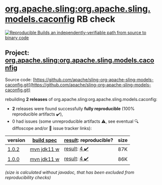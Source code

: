 [org.apache.sling:org.apache.sling.models.caconfig](https://central.sonatype.com/artifact/org.apache.sling/org.apache.sling.models.caconfig/1.0.2/versions) RB check
=======

[![Reproducible Builds](https://reproducible-builds.org/images/logos/rb.svg) an independently-verifiable path from source to binary code](https://reproducible-builds.org/)

## Project: [org.apache.sling:org.apache.sling.models.caconfig](https://central.sonatype.com/artifact/org.apache.sling/org.apache.sling.models.caconfig/1.0.2/versions)

Source code: [https://github.com/apache/sling-org-apache-sling-models-caconfig.git](https://github.com/apache/sling-org-apache-sling-models-caconfig.git)

rebuilding **2 releases** of org.apache.sling:org.apache.sling.models.caconfig:
- **2** releases were found successfully **fully reproducible** (100% reproducible artifacts :heavy_check_mark:),
- 0 had issues (some unreproducible artifacts :warning:, see eventual :mag: diffoscope and/or :memo: issue tracker links):

| version | [build spec](/BUILDSPEC.md) | [result](https://reproducible-builds.org/docs/jvm/): reproducible? | size |
| -- | --------- | ------ | -- |
| [1.0.2](https://central.sonatype.com/artifact/org.apache.sling/org.apache.sling.models.caconfig/1.0.2/pom) | [mvn jdk11 w](org.apache.sling.models.caconfig-1.0.2.buildspec) | [result](org.apache.sling.models.caconfig-1.0.2.buildinfo): [4 :heavy_check_mark: ](org.apache.sling.models.caconfig-1.0.2.buildcompare) | 87K |
| [1.0.0](https://central.sonatype.com/artifact/org.apache.sling/org.apache.sling.models.caconfig/1.0.0/pom) | [mvn jdk11 w](org.apache.sling.models.caconfig-1.0.0.buildspec) | [result](org.apache.sling.models.caconfig-1.0.0.buildinfo): [4 :heavy_check_mark: ](org.apache.sling.models.caconfig-1.0.0.buildcompare) | 86K |

<i>(size is calculated without javadoc, that has been excluded from reproducibility checks)</i>

